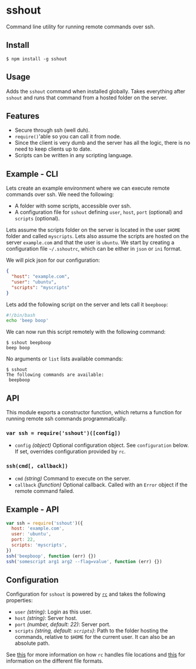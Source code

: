 sshout
======

Command line utility for running remote commands over ssh.

## Install

```
$ npm install -g sshout
```

## Usage

Adds the `sshout` command when installed globally. Takes everything after `sshout` and runs that command from a hosted folder on the server.

## Features

* Secure through ssh (well duh).
* `require()`'able so you can call it from node.
* Since the client is very dumb and the server has all the logic, there is no need to keep clients up to date.
* Scripts can be written in any scripting language.

## Example - CLI

Lets create an example environment where we can execute remote commands over ssh. We need the following:

* A folder with some scripts, accessible over ssh.
* A configuration file for `sshout` defining `user`, `host`, `port` (optional) and `scripts` (optional).

Lets assume the scripts folder on the server is located in the user `$HOME` folder and called `myscripts`. Lets also assume the scripts are hosted on the server `example.com` and that the user is `ubuntu`. We start by creating a configuration file `~/.sshoutrc`, which can be either in `json` or `ini` format.

We will pick json for our configuration:

```json
{
  "host": "example.com",
  "user": "ubuntu",
  "scripts": "myscripts"
}
```

Lets add the following script on the server and lets call it `beepboop`:

```bash
#!/bin/bash
echo 'beep boop'
```

We can now run this script remotely with the following command:

```
$ sshout beepboop
beep boop
```

No arguments or `list` lists available commands:

```
$ sshout
The following commands are available:
 beepboop
```

## API

This module exports a constructor function, which returns a function for running remote ssh commands programmatically.

### `var ssh = require('sshout')([config])`

* `config` *(object)* Optional configuration object. See `configuration` below. If set, overrides configuration provided by `rc`.

### `ssh(cmd[, callback])`

* `cmd` *(string)* Command to execute on the server.
* `callback` *(function)* Optional callback. Called with an `Error` object if the remote command failed.

## Example - API

```js
var ssh = require('sshout')({
  host: 'example.com',
  user: 'ubuntu',
  port: 22,
  scripts: 'myscripts',
})
ssh('beepboop', function (err) {})
ssh('somescript arg1 arg2 --flag=value', function (err) {})
```

## Configuration

Configuration for `sshout` is powered by [`rc`](https://github.com/dominictarr/rc) and takes the following properties:

* `user` *(string)*: Login as this user.
* `host` *(string)*: Server host.
* `port` *(number, default: 22)*: Server port.
* `scripts` *(string, default: `scripts`)*: Path to the folder hosting the commands, relative to `$HOME` for the current user. It can also be an absolute path.

See [this](https://github.com/dominictarr/rc#standards) for more information on how `rc` handles file locations and [this](https://github.com/dominictarr/rc#configuration-file-formats) for information on the different file formats.
